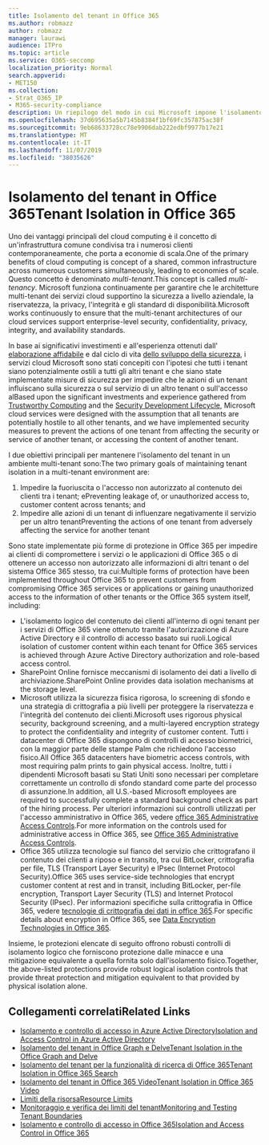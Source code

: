 ```yaml
---
title: Isolamento del tenant in Office 365
ms.author: robmazz
author: robmazz
manager: laurawi
audience: ITPro
ms.topic: article
ms.service: O365-seccomp
localization_priority: Normal
search.appverid:
- MET150
ms.collection:
- Strat_O365_IP
- M365-security-compliance
description: Un riepilogo del modo in cui Microsoft impone l'isolamento tenant per Office 365.
ms.openlocfilehash: 37d695635a5b7145b8384f1bf69fc357875ac38f
ms.sourcegitcommit: 9eb68633728cc78e9906dab222edbf9977b17e21
ms.translationtype: MT
ms.contentlocale: it-IT
ms.lasthandoff: 11/07/2019
ms.locfileid: "38035626"
---
```

# <a name="tenant-isolation-in-office-365"></a><span data-ttu-id="edbfd-103">Isolamento del tenant in Office 365</span><span class="sxs-lookup"><span data-stu-id="edbfd-103">Tenant Isolation in Office 365</span></span>

<span data-ttu-id="edbfd-104">Uno dei vantaggi principali del cloud computing è il concetto di un'infrastruttura comune condivisa tra i numerosi clienti contemporaneamente, che porta a economie di scala.</span><span class="sxs-lookup"><span data-stu-id="edbfd-104">One of the primary benefits of cloud computing is concept of a shared, common infrastructure across numerous customers simultaneously, leading to economies of scale.</span></span> <span data-ttu-id="edbfd-105">Questo concetto è denominato *multi-tenant*.</span><span class="sxs-lookup"><span data-stu-id="edbfd-105">This concept is called *multi-tenancy*.</span></span> <span data-ttu-id="edbfd-106">Microsoft funziona continuamente per garantire che le architetture multi-tenant dei servizi cloud supportino la sicurezza a livello aziendale, la riservatezza, la privacy, l'integrità e gli standard di disponibilità.</span><span class="sxs-lookup"><span data-stu-id="edbfd-106">Microsoft works continuously to ensure that the multi-tenant architectures of our cloud services support enterprise-level security, confidentiality, privacy, integrity, and availability standards.</span></span>

<span data-ttu-id="edbfd-107">In base ai significativi investimenti e all'esperienza ottenuti dall' [elaborazione affidabile](https://www.microsoft.com/trust-center) e dal ciclo di vita [dello sviluppo della sicurezza](https://www.microsoft.com/securityengineering/sdl/), i servizi cloud Microsoft sono stati concepiti con l'ipotesi che tutti i tenant siano potenzialmente ostili a tutti gli altri tenant e che siano state implementate misure di sicurezza per impedire che le azioni di un tenant influiscano sulla sicurezza o sul servizio di un altro tenant o sull'accesso al</span><span class="sxs-lookup"><span data-stu-id="edbfd-107">Based upon the significant investments and experience gathered from [Trustworthy Computing](https://www.microsoft.com/trust-center) and the [Security Development Lifecycle](https://www.microsoft.com/securityengineering/sdl/), Microsoft cloud services were designed with the assumption that all tenants are potentially hostile to all other tenants, and we have implemented security measures to prevent the actions of one tenant from affecting the security or service of another tenant, or accessing the content of another tenant.</span></span>

<span data-ttu-id="edbfd-108">I due obiettivi principali per mantenere l'isolamento del tenant in un ambiente multi-tenant sono:</span><span class="sxs-lookup"><span data-stu-id="edbfd-108">The two primary goals of maintaining tenant isolation in a multi-tenant environment are:</span></span>

1.  <span data-ttu-id="edbfd-109">Impedire la fuoriuscita o l'accesso non autorizzato al contenuto dei clienti tra i tenant; e</span><span class="sxs-lookup"><span data-stu-id="edbfd-109">Preventing leakage of, or unauthorized access to, customer content across tenants; and</span></span>
2.  <span data-ttu-id="edbfd-110">Impedire alle azioni di un tenant di influenzare negativamente il servizio per un altro tenant</span><span class="sxs-lookup"><span data-stu-id="edbfd-110">Preventing the actions of one tenant from adversely affecting the service for another tenant</span></span>

<span data-ttu-id="edbfd-111">Sono state implementate più forme di protezione in Office 365 per impedire ai clienti di compromettere i servizi o le applicazioni di Office 365 o di ottenere un accesso non autorizzato alle informazioni di altri tenant o del sistema Office 365 stesso, tra cui:</span><span class="sxs-lookup"><span data-stu-id="edbfd-111">Multiple forms of protection have been implemented throughout Office 365 to prevent customers from compromising Office 365 services or applications or gaining unauthorized access to the information of other tenants or the Office 365 system itself, including:</span></span>

- <span data-ttu-id="edbfd-112">L'isolamento logico del contenuto dei clienti all'interno di ogni tenant per i servizi di Office 365 viene ottenuto tramite l'autorizzazione di Azure Active Directory e il controllo di accesso basato sui ruoli.</span><span class="sxs-lookup"><span data-stu-id="edbfd-112">Logical isolation of customer content within each tenant for Office 365 services is achieved through Azure Active Directory authorization and role-based access control.</span></span>
- <span data-ttu-id="edbfd-113">SharePoint Online fornisce meccanismi di isolamento dei dati a livello di archiviazione.</span><span class="sxs-lookup"><span data-stu-id="edbfd-113">SharePoint Online provides data isolation mechanisms at the storage level.</span></span>
- <span data-ttu-id="edbfd-114">Microsoft utilizza la sicurezza fisica rigorosa, lo screening di sfondo e una strategia di crittografia a più livelli per proteggere la riservatezza e l'integrità del contenuto dei clienti.</span><span class="sxs-lookup"><span data-stu-id="edbfd-114">Microsoft uses rigorous physical security, background screening, and a multi-layered encryption strategy to protect the confidentiality and integrity of customer content.</span></span> <span data-ttu-id="edbfd-115">Tutti i datacenter di Office 365 dispongono di controlli di accesso biometrici, con la maggior parte delle stampe Palm che richiedono l'accesso fisico.</span><span class="sxs-lookup"><span data-stu-id="edbfd-115">All Office 365 datacenters have biometric access controls, with most requiring palm prints to gain physical access.</span></span> <span data-ttu-id="edbfd-116">Inoltre, tutti i dipendenti Microsoft basati su Stati Uniti sono necessari per completare correttamente un controllo di sfondo standard come parte del processo di assunzione.</span><span class="sxs-lookup"><span data-stu-id="edbfd-116">In addition, all U.S.-based Microsoft employees are required to successfully complete a standard background check as part of the hiring process.</span></span> <span data-ttu-id="edbfd-117">Per ulteriori informazioni sui controlli utilizzati per l'accesso amministrativo in Office 365, vedere [office 365 Administrative Access Controls](office-365-administrative-access-controls-overview.md).</span><span class="sxs-lookup"><span data-stu-id="edbfd-117">For more information on the controls used for administrative access in Office 365, see [Office 365 Administrative Access Controls](office-365-administrative-access-controls-overview.md).</span></span>
- <span data-ttu-id="edbfd-118">Office 365 utilizza tecnologie sul fianco del servizio che crittografano il contenuto dei clienti a riposo e in transito, tra cui BitLocker, crittografia per file, TLS (Transport Layer Security) e IPsec (Internet Protocol Security).</span><span class="sxs-lookup"><span data-stu-id="edbfd-118">Office 365 uses service-side technologies that encrypt customer content at rest and in transit, including BitLocker, per-file encryption, Transport Layer Security (TLS) and Internet Protocol Security (IPsec).</span></span> <span data-ttu-id="edbfd-119">Per informazioni specifiche sulla crittografia in Office 365, vedere [tecnologie di crittografia dei dati in office 365](https://docs.microsoft.com/microsoft-365/compliance/office-365-encryption-in-the-microsoft-cloud-overview).</span><span class="sxs-lookup"><span data-stu-id="edbfd-119">For specific details about encryption in Office 365, see [Data Encryption Technologies in Office 365](https://docs.microsoft.com/microsoft-365/compliance/office-365-encryption-in-the-microsoft-cloud-overview).</span></span>

<span data-ttu-id="edbfd-120">Insieme, le protezioni elencate di seguito offrono robusti controlli di isolamento logico che forniscono protezione dalle minacce e una mitigazione equivalente a quella fornita solo dall'isolamento fisico.</span><span class="sxs-lookup"><span data-stu-id="edbfd-120">Together, the above-listed protections provide robust logical isolation controls that provide threat protection and mitigation equivalent to that provided by physical isolation alone.</span></span>

## <a name="related-links"></a><span data-ttu-id="edbfd-121">Collegamenti correlati</span><span class="sxs-lookup"><span data-stu-id="edbfd-121">Related Links</span></span>

- [<span data-ttu-id="edbfd-122">Isolamento e controllo di accesso in Azure Active Directory</span><span class="sxs-lookup"><span data-stu-id="edbfd-122">Isolation and Access Control in Azure Active Directory</span></span>](office-365-isolation-in-azure-active-directory.md)
- [<span data-ttu-id="edbfd-123">Isolamento del tenant in Office Graph e Delve</span><span class="sxs-lookup"><span data-stu-id="edbfd-123">Tenant Isolation in the Office Graph and Delve</span></span>](office-365-isolation-in-graph-and-delve.md)
- [<span data-ttu-id="edbfd-124">Isolamento del tenant per la funzionalità di ricerca di Office 365</span><span class="sxs-lookup"><span data-stu-id="edbfd-124">Tenant Isolation in Office 365 Search</span></span>](office-365-isolation-in-office-365-search.md)
- [<span data-ttu-id="edbfd-125">Isolamento del tenant in Office 365 Video</span><span class="sxs-lookup"><span data-stu-id="edbfd-125">Tenant Isolation in Office 365 Video</span></span>](office-365-isolation-in-office-365-video.md)
- [<span data-ttu-id="edbfd-126">Limiti della risorsa</span><span class="sxs-lookup"><span data-stu-id="edbfd-126">Resource Limits</span></span>](office-365-resource-limits.md)
- [<span data-ttu-id="edbfd-127">Monitoraggio e verifica dei limiti del tenant</span><span class="sxs-lookup"><span data-stu-id="edbfd-127">Monitoring and Testing Tenant Boundaries</span></span>](office-365-monitoring-and-testing.md)
- [<span data-ttu-id="edbfd-128">Isolamento e controllo di accesso in Office 365</span><span class="sxs-lookup"><span data-stu-id="edbfd-128">Isolation and Access Control in Office 365</span></span>](office-365-isolation-in-office-365.md)

